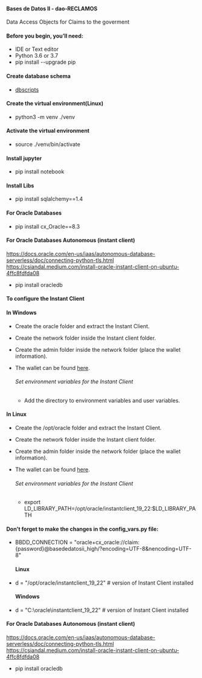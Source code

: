 
#### Bases de Datos II - dao-RECLAMOS

Data Access Objects for Claims to the goverment

#### Before you begin, you’ll need:
* IDE or Text editor 
* Python 3.6 or 3.7
* pip install --upgrade pip

#### Create database schema
* [dbscripts](dbscripts.sql)

#### Create the virtual environment(Linux)
* python3 -m venv ./venv

#### Activate the virtual environment
* source ./venv/bin/activate

#### Install jupyter
* pip install notebook 

#### Install Libs
* pip install sqlalchemy==1.4

#### For Oracle Databases
* pip install cx_Oracle==8.3

#### For Oracle Databases Autonomous (instant client)
https://docs.oracle.com/en-us/iaas/autonomous-database-serverless/doc/connecting-python-tls.html
https://csiandal.medium.com/install-oracle-instant-client-on-ubuntu-4ffc8fdfda08

* pip install oracledb

#### To configure the Instant Client

#### In Windows 

* Create the oracle folder and extract the Instant Client.
* Create the network folder inside the Instant client folder.
* Create the admin folder inside the network folder (place the wallet information).
* The wallet can be found [here](https://drive.google.com/file/d/1Fze0mBvByvDIUAEWWIa2TeYak4uc2De6/view?usp=drive_link).

    ###### Set environment variables for the Instant Client

    * Add the directory to environment variables and user variables.

#### In Linux

* Create the /opt/oracle folder and extract the Instant Client.
* Create the network folder inside the Instant client folder.
* Create the admin folder inside the network folder (place the wallet information).
* The wallet can be found [here](https://drive.google.com/file/d/1Fze0mBvByvDIUAEWWIa2TeYak4uc2De6/view?usp=drive_link).

    ###### Set environment variables for the Instant Client

    * export LD_LIBRARY_PATH=/opt/oracle/instantclient_19_22:$LD_LIBRARY_PATH


#### Don't forget to make the changes in the config_vars.py file:

* BBDD_CONNECTION = "oracle+cx_oracle://claim:{password}@basededatosii_high/?encoding=UTF-8&nencoding=UTF-8"
    #### Linux
* d = "/opt/oracle/instantclient_19_22"  # version of Instant Client installed
    #### Windows 
* d = "C:\\oracle\\instantclient_19_22"  # version of Instant Client installed

#### For Oracle Databases Autonomous (instant client)
https://docs.oracle.com/en-us/iaas/autonomous-database-serverless/doc/connecting-python-tls.html
https://csiandal.medium.com/install-oracle-instant-client-on-ubuntu-4ffc8fdfda08

* pip install oracledb
